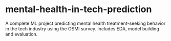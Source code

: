 # mental-health-in-tech-prediction
A complete ML project predicting mental health treatment-seeking behavior in the tech industry using the OSMI survey. Includes EDA, model building and evaluation.
